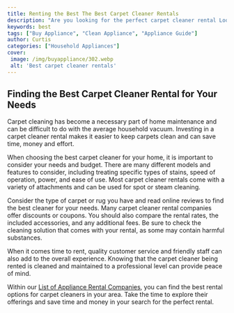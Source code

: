 ```yaml
---
title: Renting the Best The Best Carpet Cleaner Rentals
description: "Are you looking for the perfect carpet cleaner rental Look no further This blog post will provide you with the top options and tips on what to look for so you can find the perfect rental"
keywords: best
tags: ["Buy Appliance", "Clean Appliance", "Appliance Guide"]
author: Curtis
categories: ["Household Appliances"]
cover: 
 image: /img/buyappliance/302.webp
 alt: 'Best carpet cleaner rentals'
---
```

## Finding the Best Carpet Cleaner Rental for Your Needs
Carpet cleaning has become a necessary part of home maintenance and can be difficult to do with the average household vacuum. Investing in a carpet cleaner rental makes it easier to keep carpets clean and can save time, money and effort. 

When choosing the best carpet cleaner for your home, it is important to consider your needs and budget. There are many different models and features to consider, including treating specific types of stains, speed of operation, power, and ease of use. Most carpet cleaner rentals come with a variety of attachments and can be used for spot or steam cleaning. 

Consider the type of carpet or rug you have and read online reviews to find the best cleaner for your needs. Many carpet cleaner rental companies offer discounts or coupons. You should also compare the rental rates, the included accessories, and any additional fees. Be sure to check the cleaning solution that comes with your rental, as some may contain harmful substances. 

When it comes time to rent, quality customer service and friendly staff can also add to the overall experience. Knowing that the carpet cleaner being rented is cleaned and maintained to a professional level can provide peace of mind. 

Within our [List of Appliance Rental Companies](./pages/appliance-rental), you can find the best rental options for carpet cleaners in your area. Take the time to explore their offerings and save time and money in your search for the perfect rental.
